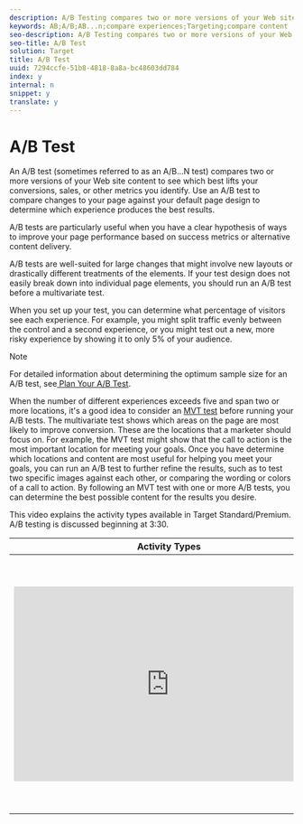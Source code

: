 ```yaml
---
description: A/B Testing compares two or more versions of your Web site content to see which version best improves your conversions during a pre-specified test period.
keywords: AB;A/B;AB...n;compare experiences;Targeting;compare content
seo-description: A/B Testing compares two or more versions of your Web site content to see which version best improves your conversions during a pre-specified test period.
seo-title: A/B Test
solution: Target
title: A/B Test
uuid: 7294ccfe-51b8-4818-8a8a-bc48603dd784
index: y
internal: n
snippet: y
translate: y
---
```


# A/B Test

An A/B test (sometimes referred to as an A/B...N test) compares two or more versions of your Web site content to see which best lifts your conversions, sales, or other metrics you identify. Use an A/B test to compare changes to your page against your default page design to determine which experience produces the best results. 

A/B tests are particularly useful when you have a clear hypothesis of ways to improve your page performance based on success metrics or alternative content delivery. 

A/B tests are well-suited for large changes that might involve new layouts or drastically different treatments of the elements. If your test design does not easily break down into individual page elements, you should run an A/B test before a multivariate test. 

When you set up your test, you can determine what percentage of visitors see each experience. For example, you might split traffic evenly between the control and a second experience, or you might test out a new, more risky experience by showing it to only 5% of your audience. 


>[!NOTE]
>
>For detailed information about determining the optimum sample size for an A/B test, see[ Plan Your A/B Test](c_sample_size_determination.md#concept_2801F552DB874C20B8A17C1B774C0383). 



When the number of different experiences exceeds five and span two or more locations, it's a good idea to consider an [ MVT test](https://marketing.adobe.com/resources/help/en_US/target/mvt/) before running your A/B tests. The multivariate test shows which areas on the page are most likely to improve conversion. These are the locations that a marketer should focus on. For example, the MVT test might show that the call to action is the most important location for meeting your goals. Once you have determine which locations and content are most useful for helping you meet your goals, you can run an A/B test to further refine the results, such as to test two specific images against each other, or comparing the wording or colors of a call to action. By following an MVT test with one or more A/B tests, you can determine the best possible content for the results you desire. 

This video explains the activity types available in Target Standard/Premium. A/B testing is discussed beginning at 3:30. 



<table id="table_C56F4BE9B867463380013C584D97DAD2"> 
 <thead> 
  <tr> 
   <th class="entry" colspan="2"> Activity Types </th> 
   <th colname="col3" class="entry"> 9:03 </th> 
  </tr>
 </thead>
 <tbody> 
  <tr> 
   <td colspan="2"> <p> 
     <div width="550" class="video-iframe"> 
      <iframe src="https://www.youtube.com/embed/vtHg1pPFJp8/" frameborder="0" webkitallowfullscreen="true" mozallowfullscreen="true" oallowfullscreen="true" msallowfullscreen="true" allowfullscreen="allowfullscreen" scrolling="no" width="550" height="345">https://www.youtube.com/embed/vtHg1pPFJp8/</iframe>
     </div> </p> </td> 
   <td colname="col3"> <p> 
     <ul id="ul_B17C3EFA4B664415AE0159E418FF45C4"> 
      <li id="li_916224D2105348BE93D60015B2F43D4F">Describe the types of activities included in Adobe Target </li> 
      <li id="li_0FED234A3A054DEAB62C4F58BAB47F7F">Select the appropriate activity type to achieve your goals </li> 
      <li id="li_6C4D1871E45D40118D7D9D4DF81547B5">Describe the three-step guided workflow that applies to all activity types </li> 
     </ul> </p> </td> 
  </tr> 
 </tbody> 
</table>


